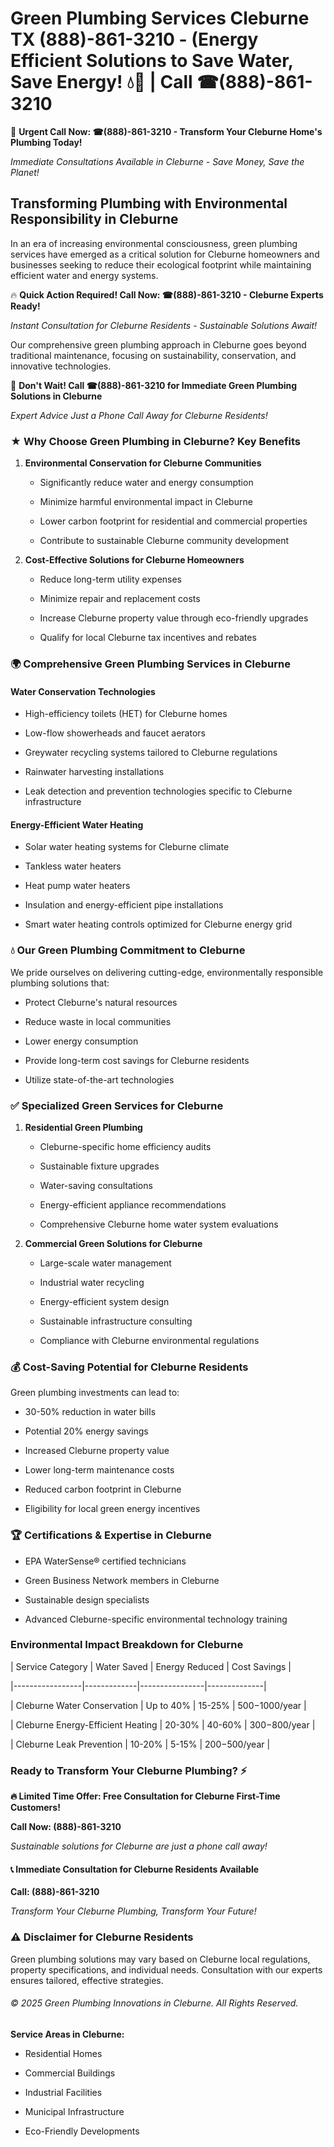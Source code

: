 # Green Plumbing Services Cleburne TX (888)-861-3210 - (Energy Efficient Solutions to Save Water, Save Energy! 💧🌿 | Call ☎(888)-861-3210

🚨 **Urgent Call Now: ☎(888)-861-3210 - Transform Your Cleburne Home's Plumbing Today!**
*Immediate Consultations Available in Cleburne - Save Money, Save the Planet!*

## Transforming Plumbing with Environmental Responsibility in Cleburne

In an era of increasing environmental consciousness, green plumbing services have emerged as a critical solution for Cleburne homeowners and businesses seeking to reduce their ecological footprint while maintaining efficient water and energy systems. 

🔥 **Quick Action Required! Call Now: ☎(888)-861-3210 - Cleburne Experts Ready!**
*Instant Consultation for Cleburne Residents - Sustainable Solutions Await!*

Our comprehensive green plumbing approach in Cleburne goes beyond traditional maintenance, focusing on sustainability, conservation, and innovative technologies.

🚨 **Don't Wait! Call ☎(888)-861-3210 for Immediate Green Plumbing Solutions in Cleburne**
*Expert Advice Just a Phone Call Away for Cleburne Residents!*

### ★ Why Choose Green Plumbing in Cleburne? Key Benefits

1. **Environmental Conservation for Cleburne Communities** 
   - Significantly reduce water and energy consumption
   - Minimize harmful environmental impact in Cleburne
   - Lower carbon footprint for residential and commercial properties
   - Contribute to sustainable Cleburne community development

2. **Cost-Effective Solutions for Cleburne Homeowners** 
   - Reduce long-term utility expenses
   - Minimize repair and replacement costs
   - Increase Cleburne property value through eco-friendly upgrades
   - Qualify for local Cleburne tax incentives and rebates

### 🌍 Comprehensive Green Plumbing Services in Cleburne

#### Water Conservation Technologies
- High-efficiency toilets (HET) for Cleburne homes
- Low-flow showerheads and faucet aerators
- Greywater recycling systems tailored to Cleburne regulations
- Rainwater harvesting installations
- Leak detection and prevention technologies specific to Cleburne infrastructure

#### Energy-Efficient Water Heating
- Solar water heating systems for Cleburne climate
- Tankless water heaters
- Heat pump water heaters
- Insulation and energy-efficient pipe installations
- Smart water heating controls optimized for Cleburne energy grid

### 💧 Our Green Plumbing Commitment to Cleburne

We pride ourselves on delivering cutting-edge, environmentally responsible plumbing solutions that:
- Protect Cleburne's natural resources
- Reduce waste in local communities
- Lower energy consumption
- Provide long-term cost savings for Cleburne residents
- Utilize state-of-the-art technologies

### ✅ Specialized Green Services for Cleburne

1. **Residential Green Plumbing**
   - Cleburne-specific home efficiency audits
   - Sustainable fixture upgrades
   - Water-saving consultations
   - Energy-efficient appliance recommendations
   - Comprehensive Cleburne home water system evaluations

2. **Commercial Green Solutions for Cleburne**
   - Large-scale water management
   - Industrial water recycling
   - Energy-efficient system design
   - Sustainable infrastructure consulting
   - Compliance with Cleburne environmental regulations

### 💰 Cost-Saving Potential for Cleburne Residents

Green plumbing investments can lead to:
- 30-50% reduction in water bills
- Potential 20% energy savings
- Increased Cleburne property value
- Lower long-term maintenance costs
- Reduced carbon footprint in Cleburne
- Eligibility for local green energy incentives

### 🏆 Certifications & Expertise in Cleburne

- EPA WaterSense® certified technicians
- Green Business Network members in Cleburne
- Sustainable design specialists
- Advanced Cleburne-specific environmental technology training

### Environmental Impact Breakdown for Cleburne

| Service Category | Water Saved | Energy Reduced | Cost Savings |
|-----------------|-------------|----------------|--------------|
| Cleburne Water Conservation | Up to 40% | 15-25% | $500-$1000/year |
| Cleburne Energy-Efficient Heating | 20-30% | 40-60% | $300-$800/year |
| Cleburne Leak Prevention | 10-20% | 5-15% | $200-$500/year |

### Ready to Transform Your Cleburne Plumbing? ⚡

**🔥 Limited Time Offer: Free Consultation for Cleburne First-Time Customers!**

**Call Now: (888)-861-3210**
*Sustainable solutions for Cleburne are just a phone call away!*

#### 📞 Immediate Consultation for Cleburne Residents Available

**Call: (888)-861-3210**
*Transform Your Cleburne Plumbing, Transform Your Future!*

### ⚠️ Disclaimer for Cleburne Residents

Green plumbing solutions may vary based on Cleburne local regulations, property specifications, and individual needs. Consultation with our experts ensures tailored, effective strategies.

###### © 2025 Green Plumbing Innovations in Cleburne. All Rights Reserved.

**Service Areas in Cleburne:** 
- Residential Homes
- Commercial Buildings
- Industrial Facilities
- Municipal Infrastructure
- Eco-Friendly Developments